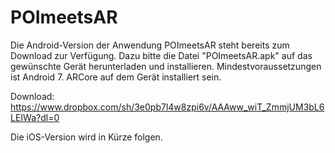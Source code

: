 # POImeetsAR

Die Android-Version der Anwendung POImeetsAR steht bereits zum Download zur Verfügung.
Dazu bitte die Datei "POImeetsAR.apk" auf das gewünschte Gerät herunterladen und installieren.
Mindestvoraussetzungen ist Android 7. ARCore auf dem Gerät installiert sein.

Download: https://www.dropbox.com/sh/3e0pb7l4w8zpi6v/AAAww_wiT_ZmmjUM3bL6LEIWa?dl=0

Die iOS-Version wird in Kürze folgen. 
